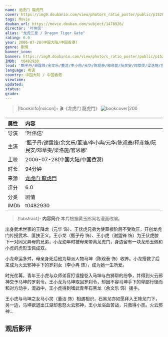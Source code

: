 ```yaml
---
name: 龙虎门 龍虎門
cover: https://img9.doubanio.com/view/photo/s_ratio_poster/public/p1520857276.jpg
tags: Movie
douban_url: https://movie.douban.com/subject/1478926/
director: '叶伟信'
alias: "龙虎三皇 / Dragon Tiger Gate"
rating: 6.0
year: 2006-07-28(中国大陆/中国香港)
genre: 剧情
banner_icon: 
banner: https://img9.doubanio.com/view/photo/s_ratio_poster/public/p1520857276.jpg
IMDb:  t0482930
lead: '甄子丹/谢霆锋/余文乐/董洁/李小冉/元华/陈观泰/释彦能/阮民安/邓萃雯/梁洛施/官恩娜' 
language: 粤语 
country: 中国大陆 / 中国香港 
viewtime:
updated: 
status: 
grade: 
---
```

> [!bookinfo|noicon]+ 🎬《龙虎门 龍虎門》
> ![bookcover|200](https://img9.doubanio.com/view/photo/s_ratio_poster/public/p1520857276.jpg)
>
| 属性 | 内容                                       |
|:---- |:------------------------------------------ |
| 导演 | '叶伟信'                         |
| 主演 | '甄子丹/谢霆锋/余文乐/董洁/李小冉/元华/陈观泰/释彦能/阮民安/邓萃雯/梁洛施/官恩娜'                             |
| 上映 | 2006-07-28(中国大陆/中国香港)                             |
| 时长 | 94分钟                   |
| 来源 | [龙虎门 龍虎門](https://movie.douban.com/subject/1478926/) |
| 评分 | 6.0                           |
| 分类 | 剧情                            |
| IMDb | t0482930                             | 

> [!abstract]- **内容简介**
>  本片根据黄玉郎同名漫画改编。



















出身武术世家的王降龙（元华 饰）、王伏虎兄弟为使草根阶层不受欺压，开创龙虎门传授武术、匡扶正义。王小龙（甄子丹 饰）、王小虎（谢霆锋 饰）为王伏虎膝下一对同父异母的兄弟，小龙幼年时被母亲带离龙虎门，身边留有一块龙形玉佩和小虎的虎形玉佩成双。



















小龙命运多舛，母亲身死后他为帮派人物马坤（陈观泰 饰）收养。小龙搭救了后来成为火云邪神手下的罗刹女（李小冉 饰），成为她一生所爱。



















时光荏苒，青年王小虎与众师弟盲打误撞卷入马坤与白狮帮的纷争，并得到火云邪神交予马坤的罗刹令。王小龙为马坤取回罗刹令，却因不容马坤手下的卑鄙行径而和对方动手，混战中，王小虎得到嗜武青年石黑龙（余文乐 饰）援手。



















王小虎与马坤之女马小灵（董洁 饰）相遇相识，石黑龙亦如愿拜入王降龙门下，另一边，马坤欲退出江湖却惹怒火云邪神，王小龙浴血苦战，只救得小灵。火云邪神...
>  
## 观后影评
